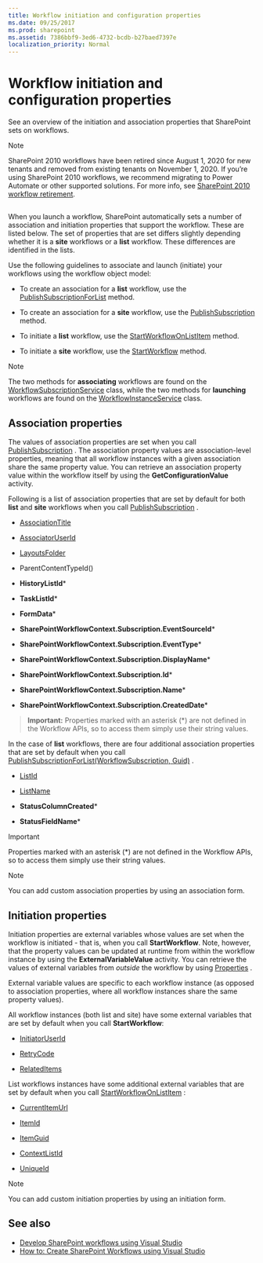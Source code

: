 ```yaml
---
title: Workflow initiation and configuration properties
ms.date: 09/25/2017
ms.prod: sharepoint
ms.assetid: 7386bbf9-3ed6-4732-bcdb-b27baed7397e
localization_priority: Normal
---
```



# Workflow initiation and configuration properties
See an overview of the initiation and association properties that SharePoint sets on workflows.

> [!NOTE]
> SharePoint 2010 workflows have been retired since August 1, 2020 for new tenants and removed from existing tenants on November 1, 2020. If you’re using SharePoint 2010 workflows, we recommend migrating to Power Automate or other supported solutions. For more info, see [SharePoint 2010 workflow retirement](https://support.microsoft.com/office/sharepoint-2010-workflow-retirement-1ca3fff8-9985-410a-85aa-8120f626965f).

## 

When you launch a workflow, SharePoint automatically sets a number of association and initiation properties that support the workflow. These are listed below. The set of properties that are set differs slightly depending whether it is a **site** workflows or a **list** workflow. These differences are identified in the lists.
  
    
    
Use the following guidelines to associate and launch (initiate) your workflows using the workflow object model:
  
    
    

- To create an association for a **list** workflow, use the [PublishSubscriptionForList](/dotnet/api/microsoft.sharepoint.workflowservices.workflowsubscriptionservice.publishsubscriptionforlist) method.
    
  
- To create an association for a **site** workflow, use the [PublishSubscription](/dotnet/api/microsoft.sharepoint.workflowservices.workflowsubscriptionservice.publishsubscription) method.
    
  
- To initiate a **list** workflow, use the [StartWorkflowOnListItem](/dotnet/api/microsoft.sharepoint.workflowservices.workflowinstanceservice.startworkflowonlistitem) method.
    
  
- To initiate a **site** workflow, use the [StartWorkflow](/dotnet/api/microsoft.sharepoint.workflowservices.workflowinstanceservice.startworkflow) method.
    
> [!NOTE] 
> The two methods for **associating** workflows are found on the [WorkflowSubscriptionService](/dotnet/api/microsoft.sharepoint.workflowservices.workflowsubscriptionservice) class, while the two methods for **launching** workflows are found on the [WorkflowInstanceService](/dotnet/api/microsoft.sharepoint.workflowservices.workflowinstanceservice) class.
  
    
    


## Association properties

The values of association properties are set when you call  [PublishSubscription](/dotnet/api/microsoft.sharepoint.workflowservices.workflowsubscriptionservice.publishsubscription) . The association property values are association-level properties, meaning that all workflow instances with a given association share the same property value. You can retrieve an association property value within the workflow itself by using the **GetConfigurationValue** activity.
  
    
    
Following is a list of association properties that are set by default for both **list** and **site** workflows when you call [PublishSubscription](/dotnet/api/microsoft.sharepoint.workflowservices.workflowsubscriptionservice.publishsubscription) .
  
    
    

-  [AssociationTitle](/dotnet/api/microsoft.sharepoint.workflowservices.workflowconfigurationpropertyname.associationtitle)
    
  
-  [AssociatorUserId](/dotnet/api/microsoft.sharepoint.workflowservices.workflowconfigurationpropertyname.associatoruserid)
    
  
-  [LayoutsFolder](/dotnet/api/microsoft.sharepoint.workflowservices.workflowconfigurationpropertyname.layoutsfolder)
    
  
-  ParentContentTypeId()
    
  
- **HistoryListId***
    
  
- **TaskListId***
    
  
- **FormData***
    
  
- **SharePointWorkflowContext.Subscription.EventSourceId***
    
  
- **SharePointWorkflowContext.Subscription.EventType***
    
  
- **SharePointWorkflowContext.Subscription.DisplayName***
    
  
- **SharePointWorkflowContext.Subscription.Id***
    
  
- **SharePointWorkflowContext.Subscription.Name***
    
  
- **SharePointWorkflowContext.Subscription.CreatedDate***
    
  

> **Important:**
> Properties marked with an asterisk (\*) are not defined in the Workflow APIs, so to access them simply use their string values. 
  
    
    

In the case of **list** workflows, there are four additional association properties that are set by default when you call [PublishSubscriptionForList(WorkflowSubscription, Guid)](/dotnet/api/microsoft.sharepoint.workflowservices.workflowsubscriptionservice.publishsubscriptionforlist) .
  
    
    

-  [ListId](/dotnet/api/microsoft.sharepoint.workflowservices.workflowconfigurationpropertyname.listid)
    
  
-  [ListName](/dotnet/api/microsoft.sharepoint.workflowservices.workflowconfigurationpropertyname.listname)
    
  
- **StatusColumnCreated***
    
  
- **StatusFieldName***
    
  

> [!IMPORTANT] 
> Properties marked with an asterisk (\*) are not defined in the Workflow APIs, so to access them simply use their string values. 
  
> [!NOTE] 
> You can add custom association properties by using an association form. 
  
    
    


## Initiation properties

Initiation properties are external variables whose values are set when the workflow is initiated - that is, when you call **StartWorkflow**. Note, however, that the property values can be updated at runtime from within the workflow instance by using the **ExternalVariableValue** activity. You can retrieve the values of external variables from *outside*  the workflow by using [Properties](/dotnet/api/microsoft.sharepoint.workflowservices.workflowinstance.properties) .
  
    
    
External variable values are specific to each workflow instance (as opposed to association properties, where all workflow instances share the same property values). 
  
    
    
All workflow instances (both list and site) have some external variables that are set by default when you call **StartWorkflow**:
  
    
    

-  [InitiatorUserId](/dotnet/api/microsoft.sharepoint.workflowservices.externalvariablename.initiatoruserid)
    
  
-  [RetryCode](/dotnet/api/microsoft.sharepoint.workflowservices.externalvariablename.retrycode)
    
  
-  [RelatedItems](/dotnet/api/microsoft.sharepoint.workflowservices.externalvariablename.relateditems)
    
  
List workflows instances have some additional external variables that are set by default when you call  [StartWorkflowOnListItem](/dotnet/api/microsoft.sharepoint.workflowservices.workflowinstanceservice.startworkflowonlistitem) :
  
    
    

-  [CurrentItemUrl](/dotnet/api/microsoft.sharepoint.workflowservices.externalvariablename.currentitemurl)
    
  
-  [ItemId](/dotnet/api/microsoft.sharepoint.workflowservices.externalvariablename.itemid)
    
  
-  [ItemGuid](/dotnet/api/microsoft.sharepoint.workflowservices.externalvariablename.itemguid)
    
  
-  [ContextListId](/dotnet/api/microsoft.sharepoint.workflowservices.externalvariablename.contextlistid)
    
  
-  [UniqueId](/dotnet/api/microsoft.sharepoint.workflowservices.externalvariablename.uniqueid)
    
> [!NOTE] 
> You can add custom initiation properties by using an initiation form. 
  
    
    


## See also
<a name="bk_addresources"> </a>

-  [Develop SharePoint workflows using Visual Studio](develop-sharepoint-workflows-using-visual-studio.md)
-  [How to: Create SharePoint Workflows using Visual Studio](how-to-create-sharepoint-workflows-using-visual-studio.md)
    
  

  
   
